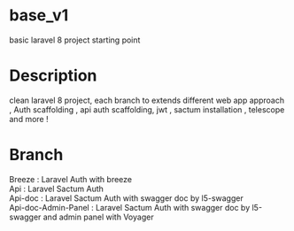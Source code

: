 # base_v1
basic laravel 8 project starting point


# Description
clean laravel 8 project, each branch to extends different web app approach , Auth scaffolding , api auth scaffolding, jwt , sactum installation , telescope and more ! 

# Branch 
Breeze              : Laravel Auth with breeze <br>
Api                 : Laravel Sactum Auth <br>
Api-doc             : Laravel Sactum Auth with swagger doc by l5-swagger<br>
Api-doc-Admin-Panel : Laravel Sactum Auth with swagger doc by l5-swagger and admin panel with Voyager<br>

